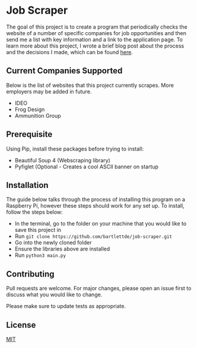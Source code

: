 # Job Scraper
The goal of this project is to create a program that periodically checks the website of a number of specific companies for job opportunities and then send me a list with key information and a link to the application page. To learn more about this project, I wrote a brief blog post about the process and the decisions I made, which can be found [here](https://www.dbartlett.co.uk/).

## Current Companies Supported
Below is the list of websites that this project currently scrapes. More employers may be added in future.
- IDEO
- Frog Design
- Ammunition Group

## Prerequisite
Using Pip, install these packages before trying to install:
- Beautiful Soup 4 (Webscraping library)
- Pyfiglet (Optional - Creates a cool ASCII banner on startup

## Installation
The guide below talks through the process of installing this program on a Raspberry Pi, however these steps should work for any set up.
To install, follow the steps below:
- In the terminal, go to the folder on your machine that you would like to save this project in
- Run `git clone https://github.com/bartlettde/job-scraper.git`
- Go into the newly cloned folder
- Ensure the libraries above are installed
- Run `python3 main.py`

## Contributing
Pull requests are welcome. For major changes, please open an issue first to discuss what you would like to change.

Please make sure to update tests as appropriate.

## License
[MIT](https://choosealicense.com/licenses/mit/)
